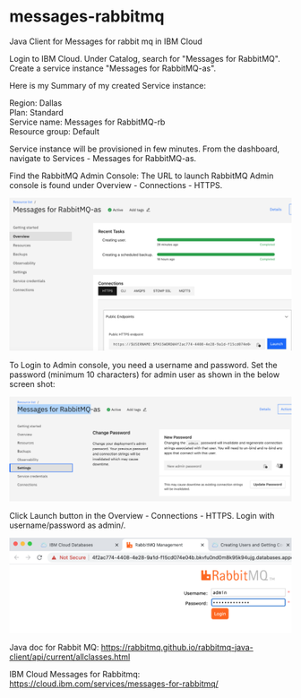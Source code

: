 # messages-rabbitmq
Java Client for Messages for rabbit mq in IBM Cloud

Login to IBM Cloud. Under Catalog, search for "Messages for RabbitMQ". Create a service instance "Messages for RabbitMQ-as". 

Here is my Summary of my created Service instance:  

Region: Dallas  
Plan: Standard  
Service name: Messages for RabbitMQ-rb  
Resource group: Default  
  
Service instance will be provisioned in few minutes. From the dashboard, navigate to Services - Messages for RabbitMQ-as. 

Find the RabbitMQ Admin Console:
The URL to launch RabbitMQ Admin console is found under Overview - Connections - HTTPS.

 ![Connection HTTPS ](images/RabbitMQ_AdminConsole_URL.png)


To Login to Admin console, you need a username and password. Set the password (minimum 10 characters) for admin user as shown in the below screen shot:

![Set Admin Password](images/Change_Admin_Password.png)

Click Launch button in the Overview - Connections - HTTPS. Login with username/password as admin/<new password set above>. 
  
![Admin Console](images/Admin_Console.png)



Java doc for Rabbit MQ: https://rabbitmq.github.io/rabbitmq-java-client/api/current/allclasses.html

IBM Cloud Messages for Rabbitmq: https://cloud.ibm.com/services/messages-for-rabbitmq/ 




